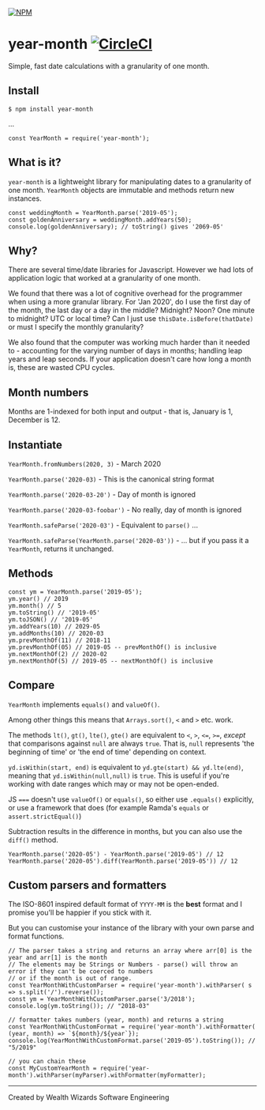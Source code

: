 [![NPM](https://nodei.co/npm/year-month.png?compact=true)](https://nodei.co/npm/year-month/)
# year-month [![CircleCI](https://circleci.com/gh/WealthWizardsEngineering/year-month.svg?style=svg)](https://circleci.com/gh/WealthWizardsEngineering/year-month)
Simple, fast date calculations with a granularity of one month.

## Install

    $ npm install year-month

...

    const YearMonth = require('year-month');

## What is it?

`year-month` is a lightweight library for manipulating dates to a granularity of
one month. `YearMonth` objects are immutable and methods return new instances.

    const weddingMonth = YearMonth.parse('2019-05');
    const goldenAnniversary = weddingMonth.addYears(50);
    console.log(goldenAnniversary); // toString() gives '2069-05'

## Why?

There are several time/date libraries for Javascript. However we had lots of 
application logic that worked at a granularity of one month.

We found that there was a lot of cognitive overhead for the programmer when using a more granular library. For 'Jan 2020', do I use the first day of the month, the
last day or a day in the middle? Midnight? Noon? One minute to midnight? UTC or
local time? Can I just use `thisDate.isBefore(thatDate)` or must I specify 
the monthly granularity?

We also found that the computer was working much harder than it needed to - accounting for the varying number of days in months; handling leap years and leap seconds. If your application doesn't care how long a month is, these are wasted CPU
cycles.

## Month numbers

Months are 1-indexed for both input and output - that is, January is 1, December is 12.

## Instantiate

`YearMonth.fromNumbers(2020, 3)` - March 2020

`YearMonth.parse('2020-03)` - This is the canonical string format

`YearMonth.parse('2020-03-20')` - Day of month is ignored

`YearMonth.parse('2020-03-foobar')` - No really, day of month is ignored

`YearMonth.safeParse('2020-03')` - Equivalent to `parse()` ...

`YearMonth.safeParse(YearMonth.parse('2020-03'))` - ... but if you pass it a `YearMonth`, returns it unchanged.

## Methods

    const ym = YearMonth.parse('2019-05');
    ym.year() // 2019
    ym.month() // 5
    ym.toString() // '2019-05'
    ym.toJSON() // '2019-05'
    ym.addYears(10) // 2029-05
    ym.addMonths(10) // 2020-03
    ym.prevMonthOf(11) // 2018-11
    ym.prevMonthOf(05) // 2019-05 -- prevMonthOf() is inclusive
    ym.nextMonthOf(2) // 2020-02
    ym.nextMonthOf(5) // 2019-05 -- nextMonthOf() is inclusive

## Compare

`YearMonth` implements `equals()` and `valueOf()`.

Among other things this means that `Arrays.sort()`, `<` and `>` etc. work.

The methods `lt()`, `gt()`, `lte()`, `gte()` are equivalent to `<`, `>`, `<=`, `>=`,
*except* that comparisons against `null` are always `true`. That is, `null` represents
'the beginning of time' or 'the end of time' depending on context.

`yd.isWithin(start, end)` is equivalent to  `yd.gte(start) && yd.lte(end)`, 
meaning that `yd.isWithin(null,null)` is `true`. This is useful if you're working
with date ranges which may or may not be open-ended.

JS `===` doesn't use `valueOf()` or `equals()`, so either use `.equals()` explicitly, or use a framework that does (for example Ramda's `equals` or `assert.strictEqual()`)

Subtraction results in the difference in months, but you can also use the `diff()`
method.

    YearMonth.parse('2020-05') - YearMonth.parse('2019-05') // 12
    YearMonth.parse('2020-05').diff(YearMonth.parse('2019-05')) // 12

## Custom parsers and formatters

The ISO-8601 inspired default format of `YYYY-MM` is the **best** format and I promise you'll be happier if you stick with it.

But you can customise your instance of the library with your own parse and format functions.

    // The parser takes a string and returns an array where arr[0] is the year and arr[1] is the month
    // The elements may be Strings or Numbers - parse() will throw an error if they can't be coerced to numbers
    // or if the month is out of range.
    const YearMonthWithCustomParser = require('year-month').withParser( s => s.split('/').reverse());
    const ym = YearMonthWithCustomParser.parse('3/2018');
    console.log(ym.toString()); // "2018-03"

    // formatter takes numbers (year, month) and returns a string
    const YearMonthWithCustomFormat = require('year-month').withFormatter( (year, month) => `${month}/${year`});
    console.log(YearMonthWithCustomFormat.parse('2019-05').toString()); // "5/2019"

    // you can chain these
    const MyCustomYearMonth = require('year-month').withParser(myParser).withFormatter(myFormatter);

---

Created by Wealth Wizards Software Engineering
